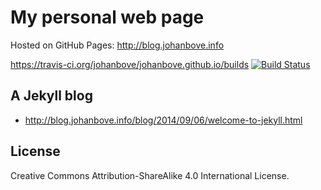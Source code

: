 # My personal web page

Hosted on GitHub Pages: http://blog.johanbove.info

https://travis-ci.org/johanbove/johanbove.github.io/builds
[![Build Status](https://travis-ci.org/johanbove/johanbove.github.io.svg?branch=master)](https://travis-ci.org/johanbove/johanbove.github.io)

## A Jekyll blog

- http://blog.johanbove.info/blog/2014/09/06/welcome-to-jekyll.html

## License

Creative Commons Attribution-ShareAlike 4.0 International License.

